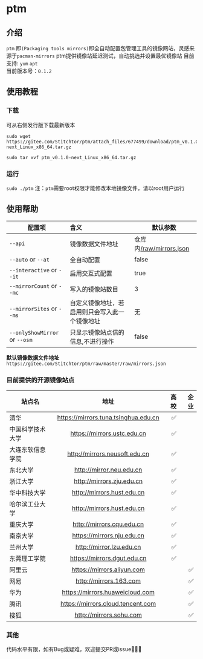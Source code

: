 # ptm
## 介绍

`ptm` 即`(Packaging tools mirrors)`即全自动配置包管理工具的镜像网站，灵感来源于`pacman-mirrors` ptm提供镜像站延迟测试，自动挑选并设置最优镜像站 目前支持: `yum` `apt` </br>
当前版本号：`0.1.2`
## 使用教程
### 下载
可从右侧发行版下载最新版本<br>
```shell
sudo wget https://gitee.com/Stitchtor/ptm/attach_files/677499/download/ptm_v0.1.0-next_Linux_x86_64.tar.gz
```
```
sudo tar xvf ptm_v0.1.0-next_Linux_x86_64.tar.gz
```
### 运行
`sudo ./ptm`
注：`ptm`需要root权限才能修改本地镜像文件，请以root用户运行
## 使用帮助
配置项|含义|默认参数
--|:--|--
`--api`|镜像数据文件地址|仓库内[/raw/mirrors.json](https://gitee.com/Stitchtor/ptm/raw/master/raw/mirrors.json)
`--auto` or `--at`|全自动配置|false
`--interactive` or `--it`|启用交互式配置|true
`--mirrorCount` or `--mc `|写入的镜像站数目|3
`--mirrorSites` or `--ms`|自定义镜像地址，若启用则只会写入此一个镜像地址| 无
`--onlyShowMirror` or `--osm`|只显示镜像站点信的信息,不进行操作| false

**默认镜像数据文件地址** `https://gitee.com/Stitchtor/ptm/raw/master/raw/mirrors.json`
### 目前提供的开源镜像站点
站点名|地址|高校|企业|
--|:--:|--:|--:
清华|https://mirrors.tuna.tsinghua.edu.cn| ✅|
中国科学技术大学|https://mirrors.ustc.edu.cn| ✅ |
大连东软信息学院|http://mirrors.neusoft.edu.cn| ✅ |
东北大学|http://mirror.neu.edu.cn| ✅ |
浙江大学|http://mirrors.zju.edu.cn| ✅ |
华中科技大学|http://mirrors.hust.edu.cn| ✅ |
哈尔滨工业大学|http://mirrors.hust.edu.cn| ✅ |
重庆大学|http://mirrors.cqu.edu.cn| ✅ |
南京大学|https://mirrors.nju.edu.cn| ✅ |
兰州大学|http://mirror.lzu.edu.cn| ✅ |
东莞理工学院|https://mirrors.dgut.edu.cn| ✅ |
阿里云|https://mirrors.aliyun.com| |✅
网易|http://mirrors.163.com| |✅
华为|https://mirrors.huaweicloud.com| |✅
腾讯|https://mirrors.cloud.tencent.com| |✅
搜狐|http://mirrors.sohu.com| |✅

### 其他

代码水平有限，如有Bug或疑难，欢迎提交PR或issue🎉🎉🎉
